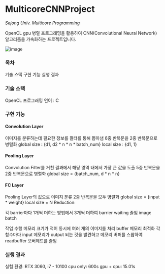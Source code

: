 # MulticoreCNNProject
*Sejong Univ. Multicore Programming*

OpenCL gpu 병렬 프로그래밍을 활용하여 CNN(Convolutional Neural Network) 알고리즘을 가속화하는 프로젝트입니다.

![image](https://github.com/sladja3929/MulticoreCNNProject/assets/43125863/ddbe4772-ae9e-4f09-9aa0-c5e3537b21ac)

### 목차
기술 스택
구현 기능
실행 결과

### 기술 스택
OpenCL
프로그래밍 언어 : C

### 구현 기능
#### Convolution Layer
이미지를 분류하는데 필요한 정보를 필터를 통해 뽑아냄
6중 반복문을 2중 반복문으로 병렬화
global size : {d1, d2 * n * n * batch_num}
local size : {d1, 1}

#### Pooling Layer
Convolution Filter를 거친 결과에서 해당 영역 내에서 가장 큰 값을 도출
5중 반복문을 2중 반복문으로 병렬화
global size = {batch_num, d * n * n}

#### FC Layer
Pooling Layer의 값으로 이미지 분류
2중 반복문을 모두 병렬화
global size = {input * weight}
local size = N
Reduction

각 barrier마다 1개씩 더하는 방법에서 3개씩 더하여 barrier waiting 줄임
image batch

작업 수행 메모리 크기가 적어 동시에 여러 개의 이미지를 처리
buffer 메모리 최적화 각 함수마다 input 메모리가 output 되는 것을 발견하고 메모리 버퍼를 스왑하여 readbuffer 오버헤드를 줄임

### 실행 결과
실험 환경: RTX 3060, i7 - 10100
cpu only: 600s
gpu + cpu: 15.01s
